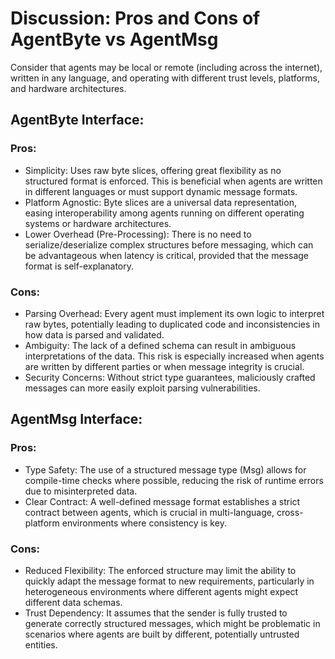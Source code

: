 # Discussion: Pros and Cons of AgentByte vs AgentMsg

Consider that agents may be local or remote (including across the
internet), written in any language, and operating with different trust
levels, platforms, and hardware architectures.

## AgentByte Interface:

### Pros:

- Simplicity: Uses raw byte slices, offering great flexibility as no
  structured format is enforced. This is beneficial when agents are
  written in different languages or must support dynamic message
  formats.
- Platform Agnostic: Byte slices are a universal data representation,
  easing interoperability among agents running on different operating
  systems or hardware architectures.
- Lower Overhead (Pre-Processing): There is no need to
  serialize/deserialize complex structures before messaging, which can
  be advantageous when latency is critical, provided that the message
  format is self-explanatory.

### Cons:

- Parsing Overhead: Every agent must implement its own logic to
  interpret raw bytes, potentially leading to duplicated code and
  inconsistencies in how data is parsed and validated.
- Ambiguity: The lack of a defined schema can result in ambiguous
  interpretations of the data. This risk is especially increased when
  agents are written by different parties or when message integrity is
  crucial.
- Security Concerns: Without strict type guarantees, maliciously
  crafted messages can more easily exploit parsing vulnerabilities.

## AgentMsg Interface:

### Pros:

- Type Safety: The use of a structured message type (Msg) allows for
  compile-time checks where possible, reducing the risk of runtime
  errors due to misinterpreted data.
- Clear Contract: A well-defined message format establishes a strict
  contract between agents, which is crucial in multi-language,
  cross-platform environments where consistency is key.

### Cons:

- Reduced Flexibility: The enforced structure may limit the ability to
  quickly adapt the message format to new requirements, particularly
  in heterogeneous environments where different agents might expect
  different data schemas.
- Trust Dependency: It assumes that the sender is fully trusted to
  generate correctly structured messages, which might be problematic
  in scenarios where agents are built by different, potentially
  untrusted entities.


